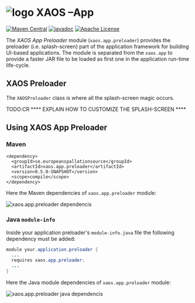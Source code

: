 # ![logo](https://github.com/ESSICS/XAOS/blob/master/doc/logo-small.png) XAOS –App

<!-- [![Sonatype Nexus (Snapshots)](https://img.shields.io/nexus/s/https/oss.sonatype.org/se.europeanspallationsource/xaos.app.preloader.svg)](https://oss.sonatype.org/content/repositories/snapshots/se/europeanspallationsource/xaos.app.preloader/) -->
[![Maven Central](https://img.shields.io/maven-central/v/se.europeanspallationsource/xaos.app.preloader.svg)](https://repo1.maven.org/maven2/se/europeanspallationsource/xaos.app.preloader)
[![javadoc](https://www.javadoc.io/badge/se.europeanspallationsource/xaos.app.preloader.svg)](https://www.javadoc.io/doc/se.europeanspallationsource/xaos.app.preloader)
[![Apache License](https://img.shields.io/badge/license-Apache%20License%202.0-yellow.svg)](http://www.apache.org/licenses/LICENSE-2.0)

The _XAOS App Preloader_ module (`xaos.app.preloader`) provides the preloader
(i.e. splash-screen) part of the application framework for building UI-based
applications. The module is separated from the `xaos.app` to provide a faster
JAR file to be loaded as first one in the application run-time life-cycle.


## XAOS Preloader

The `XAOSPreloader` class is where all the splash-screen magic occurs.

TODO:CR
**** EXPLAIN HOW TO CUSTOMIZE THE SPLASH-SCREEN ****


## Using XAOS App Preloader


### Maven

```maven
<dependency>
  <groupId>se.europeanspallationsource</groupId>
  <artifactId>xaos.app.preloader</artifactId>
  <version>0.5.0-SNAPSHOT</version>
  <scope>compile</scope>
</dependency>
```

Here the Maven dependencies of `xaos.app.preloader` module:

![xaos.app.preloader dependencis](https://github.com/ESSICS/XAOS/blob/master/xaos.app.preloader.module/doc/maven-dependencies.png)


### Java `module-info`

Inside your application preloader's `module-info.java` file the following
dependency must be added:

```java
module your.application.preloader {
  ...
  requires xaos.app.preloader;
  ...
}
```

Here the Java module dependencies of `xaos.app.preloader` module:

![xaos.app.preloader java dependencis](https://github.com/ESSICS/XAOS/blob/master/xaos.app.preloader.module/doc/module-dependencies.png)

